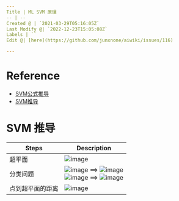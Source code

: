 ```yaml
---
Title | ML SVM 原理
-- | --
Created @ | `2021-03-29T05:16:05Z`
Last Modify @| `2022-12-23T15:05:08Z`
Labels | ``
Edit @| [here](https://github.com/junxnone/aiwiki/issues/116)

---
```

# Reference
- [SVM公式推导](https://zhuanlan.zhihu.com/p/72971967)
- [SVM推导](https://blog.csdn.net/weixin_43804251/article/details/107224506)

#  SVM 推导

Steps | Description
-- | --
超平面 | ![image](https://user-images.githubusercontent.com/2216970/112790555-385a5080-9092-11eb-816f-ecb395fdfb74.png)
分类问题 | ![image](https://user-images.githubusercontent.com/2216970/112790598-4dcf7a80-9092-11eb-8ed4-3125f11995a2.png) ==> ![image](https://user-images.githubusercontent.com/2216970/112789885-af8ee500-9090-11eb-9235-e284332f2354.png) <br> ![image](https://user-images.githubusercontent.com/2216970/112790605-51630180-9092-11eb-92de-b03fa9820256.png) ==> ![image](https://user-images.githubusercontent.com/2216970/112789912-bfa6c480-9090-11eb-8fda-f419d6061b89.png)
点到超平面的距离 | ![image](https://user-images.githubusercontent.com/2216970/112791090-5c6a6180-9093-11eb-9f47-61a9e28057c2.png)

